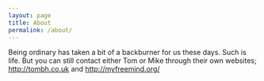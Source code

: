 ```yaml
---
layout: page
title: About
permalink: /about/
---
```


Being ordinary has taken a bit of a backburner for us these days. Such is life. But you can still contact
either Tom or Mike through their own websites; http://tombh.co.uk and http://myfreemind.org/
